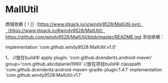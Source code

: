 # MallUtil
商城依赖
[！[]（https://www.jitpack.io/v/windy9528/MallUtil.svg）（https://www.jitpack.io/#windy9528/MallUtil）
https://github.com/windy9528/MallUtil/blob/master/README.md
添加依赖：

implementation 'com.github.windy9528:MallUtil:v1.0'

1、
//放在build中
	apply plugin: 'com.github.dcendents.android-maven'
	group='com.github.abcdqianlei1990'
	//放在项目build中
	classpath 'com.github.dcendents:android-maven-gradle-plugin:1.4.1'
	implementation 'com.github.windy9528:MallUtil:v1.1'
